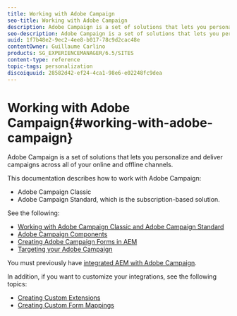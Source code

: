 ```yaml
---
title: Working with Adobe Campaign
seo-title: Working with Adobe Campaign
description: Adobe Campaign is a set of solutions that lets you personalize and deliver campaigns across all of your online and offline channels
seo-description: Adobe Campaign is a set of solutions that lets you personalize and deliver campaigns across all of your online and offline channels
uuid: 1f7b48e2-9ec2-4ee8-b017-78c9d2cac48e
contentOwner: Guillaume Carlino
products: SG_EXPERIENCEMANAGER/6.5/SITES
content-type: reference
topic-tags: personalization
discoiquuid: 28582d42-ef24-4ca1-98e6-e02248fc9dea
---
```


# Working with Adobe Campaign{#working-with-adobe-campaign}

Adobe Campaign is a set of solutions that lets you personalize and deliver campaigns across all of your online and offline channels.

This documentation describes how to work with Adobe Campaign:

* Adobe Campaign Classic
* Adobe Campaign Standard, which is the subscription-based solution.

See the following:

* [Working with Adobe Campaign Classic and Adobe Campaign Standard](/help/sites-authoring/campaign.md)
* [Adobe Campaign Components](/help/sites-authoring/adobe-campaign-components.md)
* [Creating Adobe Campaign Forms in AEM](/help/sites-authoring/adobe-campaign-forms.md)
* [Targeting your Adobe Campaign](/help/sites-authoring/target-adobe-campaign.md)

You must previously have [integrated AEM with Adobe Campaign](/help/sites-administering/campaign.md).

In addition, if you want to customize your integrations, see the following topics:

* [Creating Custom Extensions](/help/sites-developing/extending-campaign-extensions.md)
* [Creating Custom Form Mappings](/help/sites-developing/extending-campaign-form-mapping.md)

